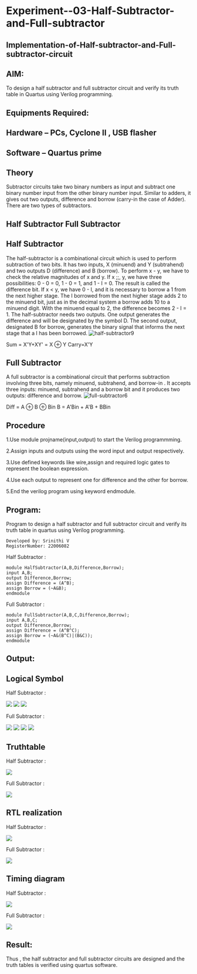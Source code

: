 # Experiment--03-Half-Subtractor-and-Full-subtractor
## Implementation-of-Half-subtractor-and-Full-subtractor-circuit
## AIM:
To design a half subtractor and full subtractor circuit and verify its truth table in Quartus using Verilog programming.

## Equipments Required:
## Hardware – PCs, Cyclone II , USB flasher
## Software – Quartus prime
## Theory
Subtractor circuits take two binary numbers as input and subtract one binary number input from the other binary number input. Similar to adders, it gives out two outputs, difference and borrow (carry-in the case of Adder). There are two types of subtractors.

## Half Subtractor Full Subtractor
## Half Subtractor
The half-subtractor is a combinational circuit which is used to perform subtraction of two bits. It has two inputs, X (minuend) and Y (subtrahend) and two outputs D (difference) and B (borrow). To perform x - y, we have to check the relative magnitudes of x and y. If x ;;, y, we have three possibilities: 0 - 0 = 0, 1 - 0 = 1, and 1 - I = 0. The result is called the difference bit. If x < y, we have 0 - I, and it is necessary to borrow a 1 from the next higher stage. The I borrowed from the next higher stage adds 2 to the minuend bit, just as in the decimal system a borrow adds 10 to a minuend digit. With the minuend equal to 2, the difference becomes 2 - I = 1. The half-subtractor needs two outputs. One output generates the difference and will be designated by the symbol D. The second output, designated B for borrow, generates the binary signal that informs the next stage that a I has been borrowed.
![half-subtractor9](https://user-images.githubusercontent.com/36288975/166112538-58c3bc7c-ee5d-4e6a-ac8d-8e8328efe27a.png)


Sum = X'Y+XY' = X ⊕ Y
Carry=X'Y

## Full Subtractor
A full subtractor is a combinational circuit that performs subtraction involving three bits, namely minuend, subtrahend, and borrow-in . It accepts three inputs: minuend, subtrahend and a borrow bit and it produces two outputs: difference and borrow. 
![full-subtractor6](https://user-images.githubusercontent.com/36288975/166112541-24c68359-3de8-4674-ae22-8272ffc385ed.png)


Diff = A ⊕ B ⊕ Bin B = A'Bin + A'B + BBin

## Procedure

1.Use module projname(input,output) to start the Verilog programmming.

2.Assign inputs and outputs using the word input and output respectively.

3.Use defined keywords like wire,assign and required logic gates to represent the boolean expression.

4.Use each output to represent one for difference and the other for borrow.

5.End the verilog program using keyword endmodule.


## Program:
Program to design a half subtractor and full subtractor circuit and verify its truth table in quartus using Verilog programming.

```
Developed by: Srinithi V
RegisterNumber: 22006082
```
Half Subtractor :
```
module HalfSubtractor(A,B,Difference,Borrow);
input A,B;
output Difference,Borrow;
assign Difference = (A^B);
assign Borrow = (~A&B);
endmodule
```
Full Subtractor :
```
module FullSubtractor(A,B,C,Difference,Borrow);
input A,B,C;
output Difference,Borrow;
assign Difference = (A^B^C);
assign Borrow = (~A&(B^C)|(B&C));
endmodule
```
## Output:

## Logical Symbol

Half Subtractor :

![](/and.png) ![](/xor.png) ![](/not.png)


Full Subtractor :

![](/and.png) ![](/not.png) ![](/xor.png) ![](/not.png)


## Truthtable

Half Subtractor :

![](/t1.png)

Full Subtractor :

![](/t2.png)

##  RTL realization

Half Subtractor :

![](/L4.png)

Full Subtractor :

![](/L5.png)

## Timing diagram 

Half Subtractor :

![](/td1.png)

Full Subtractor :

![](/td2.png)


## Result:
Thus , the half subtractor and full subtractor circuits are designed and the truth tables is verified using quartus software.
